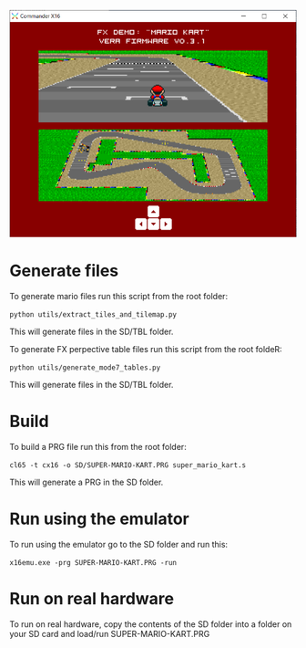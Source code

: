 ![Super Mario Kart demo](assets/demo_screenshot.png?raw=true "Super Mario Kart demo")

# Generate files

To generate mario files run this script from the root folder:

```python utils/extract_tiles_and_tilemap.py```

This will generate files in the SD/TBL folder.

To generate FX perpective table files run this script from the root foldeR:

```python utils/generate_mode7_tables.py```

This will generate files in the SD/TBL folder.

# Build
To build a PRG file run this from the root folder:

```cl65 -t cx16 -o SD/SUPER-MARIO-KART.PRG super_mario_kart.s```

This will generate a PRG in the SD folder.

# Run using the emulator
To run using the emulator go to the SD folder and run this:

```x16emu.exe -prg SUPER-MARIO-KART.PRG -run```

# Run on real hardware

To run on real hardware, copy the contents of the SD folder into a folder on your SD card and load/run SUPER-MARIO-KART.PRG

